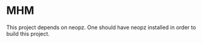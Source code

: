 # MHM
This project depends on neopz. One should have neopz installed in order to build this project.

